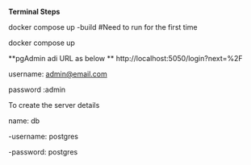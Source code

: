 **Terminal Steps**

docker compose up -build 
#Need to run for the first time

docker compose up


**pgAdmin adi URL as below
**
http://localhost:5050/login?next=%2F

username: admin@email.com

password :admin


To create the server details 

name: db

-username: postgres

-password: postgres
